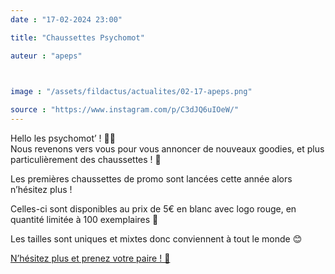 ```yaml
---
date : "17-02-2024 23:00"

title: "Chaussettes Psychomot"

auteur : "apeps" 

 

image : "/assets/fildactus/actualites/02-17-apeps.png"

source : "https://www.instagram.com/p/C3dJQ6uIOeW/"
---
```


Hello les psychomot’ ! 👋🏼  
Nous revenons vers vous pour vous annoncer de nouveaux goodies, et plus particulièrement des chaussettes ! 🧦

Les premières chaussettes de promo sont lancées cette année alors n’hésitez plus !

Celles-ci sont disponibles au prix de 5€ en blanc avec logo rouge, en quantité limitée à 100 exemplaires 💯

Les tailles sont uniques et mixtes donc conviennent à tout le monde 😊

[N’hésitez plus et prenez votre paire ! 🧦](https://www.helloasso.com/associations/apeps/evenements/vente-de-chaussettes-psychomot)
